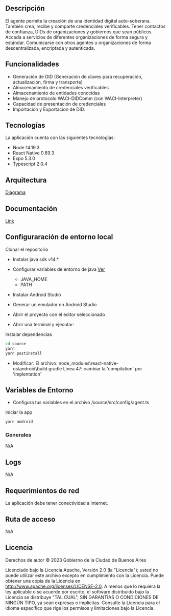 ## Descripción

El agente permite la creación de una identidad digital auto-soberana. 
También crea, recibe y comparte credenciales verificables.
Tener contactos de confianza, DIDs de organizaciones y gobiernos que sean públicos. Acceda a servicios de diferentes organizaciones de forma segura y estándar. Comunicarse con otros agentes u organizaciones de forma descentralizada, encriptada y autenticada.

## Funcionalidades

- Generación de DID (Generación de claves para recuperación, actualización, firma y transporte)
- Almacenamiento de credenciales verificables
- Almacenamiento de entidades conocidas
- Manejo de protocolo WACI-DIDComm (con WACI-Interpreter)
- Capacidad de presentación de credenciales
- Importacion y Exportacion de DID.

## Tecnologías

La aplicación cuenta con las siguientes tecnologías:

- Node 14.19.3
- React Native 0.69.3
- Expo 5.3.0
- Typescript 2.0.4
  
## Arquitectura
[Diagrama](https://docs.quarkid.org/Arquitectura/)

## Documentación
[Link](https://docs.quarkid.org/Arquitectura/componentes/)

## Configuraración de entorno local

Clonar el repositorio

- Instalar java sdk v14.*
- Configurar variables de entorno de java [Ver](https://reactnative.dev/docs/environment-setup)
    - JAVA_HOME
    - PATH

- Instalar Android Studio
- Generar un emulador en Android Studio
- Abrir el proyecto con el editor seleccionado
- Abrir una terminal y ejecutar:

Instalar dependencias

```bash
cd source
yarn 
yarn postinstall
```

- Modificar:
El archivo: node_modules\react-native-os\android\build.gradle 
Linea 47: cambiar la 'compilation' por 'implentation'

## Variables de Entorno

- Configura tus variables en el archivo /source/src/config/agent.ts

Iniciar la app

```bash
yarn android
```

### Generales

N/A

## Logs

N/A

## Requerimientos de red
La aplicación debe tener conectividad a internet. 

## Ruta de acceso

N/A 

## Licencia
Derechos de autor © 2023 Gobierno de la Ciudad de Buenos Aires

Licenciado bajo la Licencia Apache, Versión 2.0 (la "Licencia");
usted no puede utilizar este archivo excepto en cumplimiento con la Licencia.
Puede obtener una copia de la Licencia en
http://www.apache.org/licenses/LICENSE-2.0.
A menos que lo requiera la ley aplicable o se acuerde por escrito, el software
distribuido bajo la Licencia se distribuye "TAL CUAL",
SIN GARANTÍAS O CONDICIONES DE NINGÚN TIPO, ya sean expresas o implícitas.
Consulte la Licencia para el idioma específico que rige los permisos y
limitaciones bajo la Licencia.
